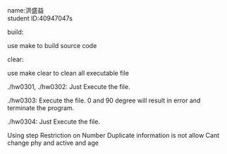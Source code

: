 name:洪盛益  
student ID:40947047s

build:

use make to build source code

clear: 

use make clear to clean all executable file

./hw0301, ./hw0302:
Just Execute the file.

./hw0303:
Execute the file.
0 and 90 degree will result in error and terminate the program.

./hw0304:
Just Execute the file.


Using step
Restriction on Number
Duplicate information is not allow
Cant change phy and active and age